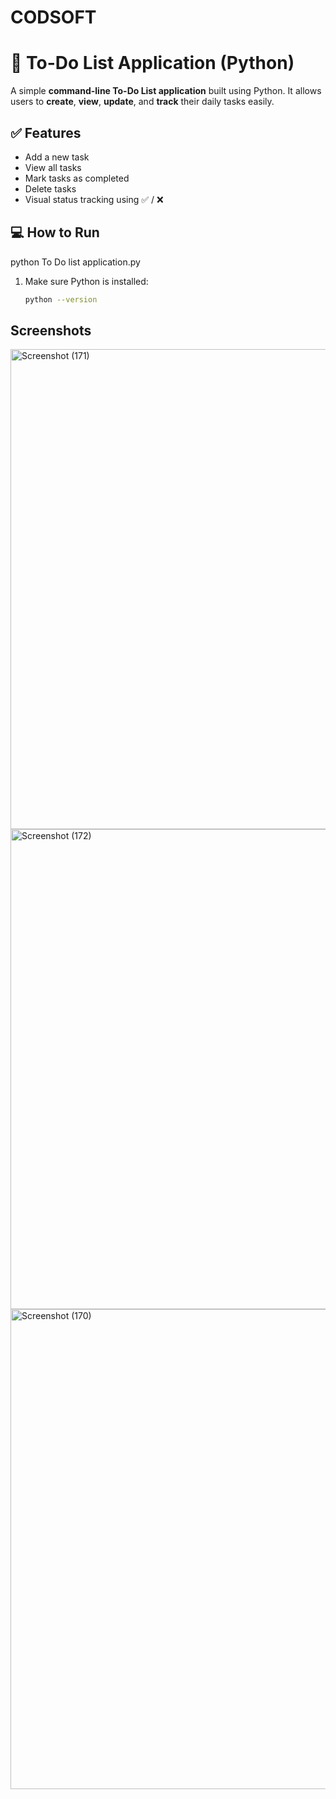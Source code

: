 # CODSOFT
# 📝 To-Do List Application (Python)

A simple **command-line To-Do List application** built using Python. It allows users to **create**, **view**, **update**, and **track** their daily tasks easily.

## ✅ Features

- Add a new task
- View all tasks
- Mark tasks as completed
- Delete tasks
- Visual status tracking using ✅ / ❌

## 💻 How to Run
   python To Do list application.py
1. Make sure Python is installed:  
   ```bash
   python --version

## Screenshots 

<img width="1366" height="768" alt="Screenshot (171)" src="https://github.com/user-attachments/assets/c6cdabe3-85f9-4160-9a92-d86155f48cea" />
<img width="1366" height="768" alt="Screenshot (172)" src="https://github.com/user-attachments/assets/abe531a7-a29e-4077-b51d-6bf35d96cce7" />
<img width="1366" height="768" alt="Screenshot (170)" src="https://github.com/user-attachments/assets/9415fe3d-c65e-45c3-8276-0325a552ec0e" />


